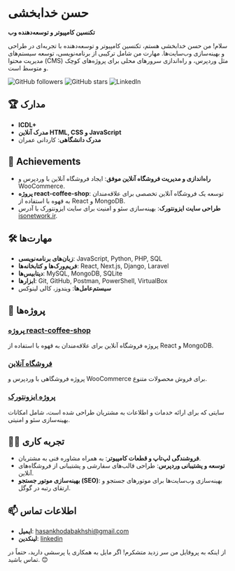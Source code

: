 # حسن خدابخشی

**تکنسین کامپیوتر و توسعه‌دهنده وب**

سلام! من حسن خدابخشی هستم، تکنسین کامپیوتر و توسعه‌دهنده با تجربه‌ای در طراحی و بهینه‌سازی وب‌سایت‌ها. مهارت من شامل ترکیبی از برنامه‌نویسی، توسعه سیستم‌های مدیریت محتوا (CMS) مثل وردپرس، و راه‌اندازی سرورهای محلی برای پروژه‌های کوچک و متوسط است.  

![GitHub followers](https://img.shields.io/github/followers/hassankhodabakhshi?style=social)
![GitHub stars](https://img.shields.io/github/stars/hassankhodabakhshi?style=social)
![LinkedIn](https://img.shields.io/badge/LinkedIn-Connect-blue?logo=linkedin)

## 🏆 مدارک
- **ICDL+**
- **مدرک آنلاین HTML, CSS و JavaScript**
- **مدرک دانشگاهی**: کاردانی عمران

## 🏅 Achievements
- **راه‌اندازی و مدیریت فروشگاه آنلاین موفق**: ایجاد فروشگاه آنلاین با وردپرس و WooCommerce.
- **پروژه react-coffee-shop**: توسعه یک فروشگاه آنلاین تخصصی برای علاقه‌مندان به قهوه با استفاده از React و MongoDB.
- **طراحی سایت ایزونتورک**: بهینه‌سازی سئو و امنیت برای سایت ایزونتورک با آدرس [isonetwork.ir](https://isonetwork.ir).

## 🛠 مهارت‌ها
- **زبان‌های برنامه‌نویسی**: JavaScript, Python, PHP, SQL
- **فریم‌ورک‌ها و کتابخانه‌ها**: React, Next.js, Django, Laravel
- **دیتابیس‌ها**: MySQL, MongoDB, SQLite
- **ابزارها**: Git, GitHub, Postman, PowerShell, VirtualBox
- **سیستم‌عامل‌ها**: ویندوز، کالی لینوکس

## 🌟 پروژه‌ها
### [پروژه react-coffee-shop](https://github.com/hassankhodabakhshi/react-coffee-shop)
پروژه فروشگاه آنلاین برای علاقه‌مندان به قهوه با استفاده از React و MongoDB.

### [فروشگاه آنلاین](https://github.com/hassankhodabakhshi/)
پروژه فروشگاهی با وردپرس و WooCommerce برای فروش محصولات متنوع.

### [پروژه ایزونتورک](https://isonetwork.ir)
سایتی که برای ارائه خدمات و اطلاعات به مشتریان طراحی شده است، شامل امکانات بهینه‌سازی سئو و امنیتی.

## 👨‍💻 تجربه کاری
- **فروشندگی لپ‌تاپ و قطعات کامپیوتر**: به همراه مشاوره فنی به مشتریان.
- **توسعه و پشتیبانی وردپرس**: طراحی قالب‌های سفارشی و پشتیبانی از فروشگاه‌های آنلاین.
- **بهینه‌سازی موتور جستجو (SEO)**: بهینه‌سازی وب‌سایت‌ها برای موتورهای جستجو و ارتقای رتبه در گوگل.

## 📫 اطلاعات تماس
- **ایمیل**: [hasankhodabakhshi@gmail.com](mailto:hasankhodabakhshi@gmail.com)
- **لینکدین**: [linkedin](https://linkedin.com/in/hassan-khodabakhshi-495743a0/)

از اینکه به پروفایل من سر زدید متشکرم! اگر مایل به همکاری یا پرسشی دارید، حتماً در تماس باشید. 😊
